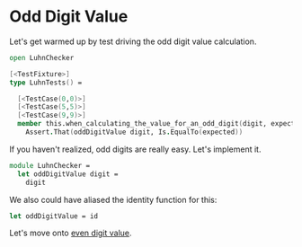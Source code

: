 Odd Digit Value
===============

Let's get warmed up by test driving the odd digit value calculation. 

```fsharp
open LuhnChecker

[<TestFixture>]
type LuhnTests() =

  [<TestCase(0,0)>]
  [<TestCase(5,5)>]
  [<TestCase(9,9)>]
  member this.when_calculating_the_value_for_an_odd_digit(digit, expected) =
    Assert.That(oddDigitValue digit, Is.EqualTo(expected))
```

If you haven't realized, odd digits are really easy. Let's implement it.

```fsharp
module LuhnChecker =
  let oddDigitValue digit =
    digit
```

We also could have aliased the identity function for this:

```fsharp
let oddDigitValue = id
```

Let's move onto [even digit value](step-3.md).
